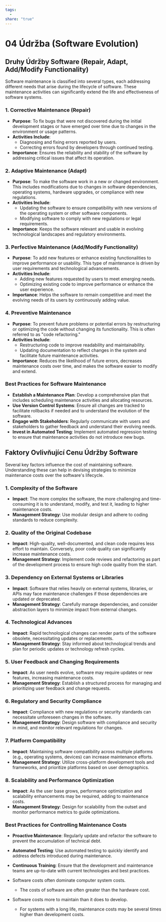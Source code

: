 ```yaml
---
tags:
  - 
share: "true"
---
```


# 04 Údržba (Software Evolution)

## Druhy Údržby Software (Repair, Adapt, Add/Modify Functionality)

Software maintenance is classified into several types, each addressing different needs that arise during the lifecycle of software. These maintenance activities can significantly extend the life and effectiveness of software systems.

### 1. Corrective Maintenance (Repair)

- **Purpose**: To fix bugs that were not discovered during the initial development stages or have emerged over time due to changes in the environment or usage patterns.
- **Activities Include**:
	- Diagnosing and fixing errors reported by users.
	- Correcting errors found by developers through continued testing.
- **Importance**: Ensures the reliability and stability of the software by addressing critical issues that affect its operation.

### 2. Adaptive Maintenance (Adapt)

- **Purpose**: To make the software work in a new or changed environment. This includes modifications due to changes in software dependencies, operating systems, hardware upgrades, or compliance with new regulations.
- **Activities Include**:
	- Updating the software to ensure compatibility with new versions of the operating system or other software components.
	- Modifying software to comply with new regulations or legal requirements.
- **Importance**: Keeps the software relevant and usable in evolving technological landscapes and regulatory environments.

### 3. Perfective Maintenance (Add/Modify Functionality)

- **Purpose**: To add new features or enhance existing functionalities to improve performance or usability. This type of maintenance is driven by user requirements and technological advancements.
- **Activities Include**:
	- Adding new features requested by users to meet emerging needs.
	- Optimizing existing code to improve performance or enhance the user experience.
- **Importance**: Helps the software to remain competitive and meet the evolving needs of its users by continuously adding value.

### 4. Preventive Maintenance

- **Purpose**: To prevent future problems or potential errors by restructuring or optimizing the code without changing its functionality. This is often referred to as "code refactoring."
- **Activities Include**:
	- Restructuring code to improve readability and maintainability.
	- Updating documentation to reflect changes in the system and facilitate future maintenance activities.
- **Importance**: Reduces the likelihood of future errors, decreases maintenance costs over time, and makes the software easier to modify and extend.

### Best Practices for Software Maintenance

- **Establish a Maintenance Plan**: Develop a comprehensive plan that includes scheduling maintenance activities and allocating resources.
- **Use Version Control Systems**: Ensure all changes are tracked to facilitate rollbacks if needed and to understand the evolution of the software.
- **Engage with Stakeholders**: Regularly communicate with users and stakeholders to gather feedback and understand their evolving needs.
- **Invest in Automated Testing**: Implement automated regression testing to ensure that maintenance activities do not introduce new bugs.

## Faktory Ovlivňující Cenu Údržby Software

Several key factors influence the cost of maintaining software. Understanding these can help in devising strategies to minimize maintenance costs over the software's lifecycle.

### 1. Complexity of the Software

- **Impact**: The more complex the software, the more challenging and time-consuming it is to understand, modify, and test it, leading to higher maintenance costs.
- **Management Strategy**: Use modular design and adhere to coding standards to reduce complexity.

### 2. Quality of the Original Codebase

- **Impact**: High-quality, well-documented, and clean code requires less effort to maintain. Conversely, poor code quality can significantly increase maintenance costs.
- **Management Strategy**: Implement code reviews and refactoring as part of the development process to ensure high code quality from the start.

### 3. Dependency on External Systems or Libraries

- **Impact**: Software that relies heavily on external systems, libraries, or APIs may face maintenance challenges if those dependencies are updated or deprecated.
- **Management Strategy**: Carefully manage dependencies, and consider abstraction layers to minimize impact from external changes.

### 4. Technological Advances

- **Impact**: Rapid technological changes can render parts of the software obsolete, necessitating updates or replacements.
- **Management Strategy**: Stay informed about technological trends and plan for periodic updates or technology refresh cycles.

### 5. User Feedback and Changing Requirements

- **Impact**: As user needs evolve, software may require updates or new features, increasing maintenance costs.
- **Management Strategy**: Establish a structured process for managing and prioritizing user feedback and change requests.

### 6. Regulatory and Security Compliance

- **Impact**: Compliance with new regulations or security standards can necessitate unforeseen changes in the software.
- **Management Strategy**: Design software with compliance and security in mind, and monitor relevant regulations for changes.

### 7. Platform Compatibility

- **Impact**: Maintaining software compatibility across multiple platforms (e.g., operating systems, devices) can increase maintenance efforts.
- **Management Strategy**: Utilize cross-platform development tools and frameworks, and prioritize platforms based on user demographics.

### 8. Scalability and Performance Optimization

- **Impact**: As the user base grows, performance optimization and scalability enhancements may be required, adding to maintenance costs.
- **Management Strategy**: Design for scalability from the outset and monitor performance metrics to guide optimizations.

### Best Practices for Controlling Maintenance Costs

- **Proactive Maintenance**: Regularly update and refactor the software to prevent the accumulation of technical debt.
- **Automated Testing**: Use automated testing to quickly identify and address defects introduced during maintenance.
- **Continuous Training**: Ensure that the development and maintenance teams are up-to-date with current technologies and best practices.


- Software costs often dominate computer system costs.
	- The costs of software are often greater than the hardware cost.
- Software costs more to maintain than it does to develop.
	- For systems with a long life, maintenance costs may be several times higher than development costs.
